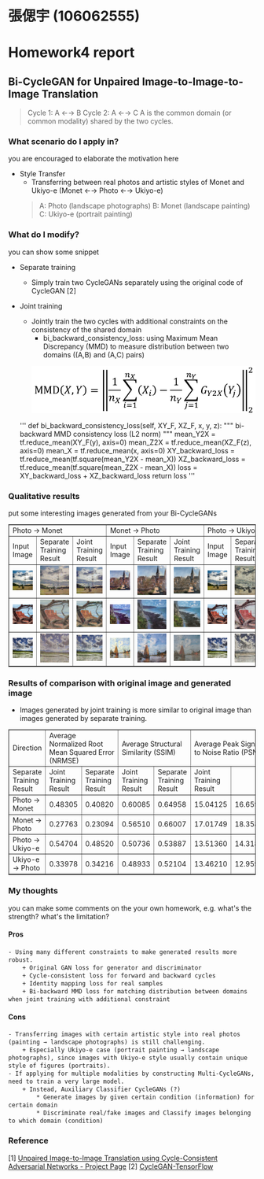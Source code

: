 # 張偲宇 (106062555)

# Homework4 report

## Bi-CycleGAN for Unpaired Image-to-Image-to-Image Translation
> Cycle 1: A ←→ B
> Cycle 2: A ←→ C
A is the common domain (or common modality) shared by the two cycles.


### What scenario do I apply in?
you are encouraged to elaborate the motivation here

* Style Transfer
	- Transferring between real photos and artistic styles of Monet and Ukiyo-e (Monet ←→ Photo ←→ Ukiyo-e)
	> A: Photo (landscape photographs)
	> B: Monet (landscape painting)
	> C: Ukiyo-e (portrait painting)


### What do I modify?
you can show some snippet

* Separate training
	- Simply train two CycleGANs separately using the original code of CycleGAN [2]

* Joint training
	- Jointly train the two cycles with additional constraints on the consistency of the shared domain
		+ bi_backward_consistency_loss: using Maximum Mean Discrepancy (MMD) to measure distribution between two domains ((A,B) and (A,C) pairs)
		<p align="center"><img src="imgs/bi_backward_MMD_loss.png"/></p>
	'''
	def bi_backward_consistency_loss(self, XY_F, XZ_F, x, y, z):
		""" bi-backward MMD consistency loss (L2 norm)
		"""
		mean_Y2X = tf.reduce_mean(XY_F(y), axis=0)
		mean_Z2X = tf.reduce_mean(XZ_F(z), axis=0)
		mean_X = tf.reduce_mean(x, axis=0)
		XY_backward_loss = tf.reduce_mean(tf.square(mean_Y2X - mean_X))
		XZ_backward_loss = tf.reduce_mean(tf.square(mean_Z2X - mean_X))
		loss = XY_backward_loss + XZ_backward_loss
		return loss
	'''


### Qualitative results
put some interesting images generated from your Bi-CycleGANs

<table border=1>
<tr>
<td colspan="3">
Photo → Monet
</td>
<td colspan="3">
Monet → Photo
</td>
<td colspan="3">
Photo → Ukiyo-e
</td>
<td colspan="3">
Ukiyo-e → Photo
</td>
</tr>

<tr>
<td>
Input Image
</td>
<td>
Separate Training Result
</td>
<td>
Joint Training Result
</td>
<td>
Input Image
</td>
<td>
Separate Training Result
</td>
<td>
Joint Training Result
</td>
<td>
Input Image
</td>
<td>
Separate Training Result
</td>
<td>
Joint Training Result
</td>
<td>
Input Image
</td>
<td>
Separate Training Result
</td>
<td>
Joint Training Result
</td>
</tr>

<tr>
<td>
<img src="data/monet2photo/testB/2014-08-05 09_28_38.jpg"/>
</td>
<td>
<img src="st_results/photo2monet/photo2monet_2014-08-05 09_28_38.jpg"/>
</td>
<td>
<img src="jt_results/photo2monet/photo2monet_2014-08-05 09_28_38.jpg"/>
</td>
<td>
<img src="data/monet2photo/testA/00060.jpg"/>
</td>
<td>
<img src="st_results/monet2photo/monet2photo_00060.jpg"/>
</td>
<td>
<img src="jt_results/monet2photo/monet2photo_00060.jpg"/>
</td>
<td>
<img src="data/ukiyoe2photo/testB/2014-08-05 09_28_38.jpg"/>
</td>
<td>
<img src="st_results/photo2ukiyoe/photo2ukiyoe_2014-08-05 09_28_38.jpg"/>
</td>
<td>
<img src="jt_results/photo2ukiyoe/photo2ukiyoe_2014-08-05 09_28_38.jpg"/>
</td>
<td>
<img src="data/ukiyoe2photo/testA/01201.jpg"/>
</td>
<td>
<img src="st_results/ukiyoe2photo/ukiyoe2photo_01201.jpg"/>
</td>
<td>
<img src="jt_results/ukiyoe2photo/ukiyoe2photo_01201.jpg"/>
</td>
</tr>

<tr>
<td>
<img src="data/monet2photo/testB/2014-08-06 08_56_57.jpg"/>
</td>
<td>
<img src="st_results/photo2monet/photo2monet_2014-08-06 08_56_57.jpg"/>
</td>
<td>
<img src="jt_results/photo2monet/photo2monet_2014-08-06 08_56_57.jpg"/>
</td>
<td>
<img src="data/monet2photo/testA/00150.jpg"/>
</td>
<td>
<img src="st_results/monet2photo/monet2photo_00150.jpg"/>
</td>
<td>
<img src="jt_results/monet2photo/monet2photo_00150.jpg"/>
</td>
<td>
<img src="data/ukiyoe2photo/testB/2014-08-06 08_56_57.jpg"/>
</td>
<td>
<img src="st_results/photo2ukiyoe/photo2ukiyoe_2014-08-06 08_56_57.jpg"/>
</td>
<td>
<img src="jt_results/photo2ukiyoe/photo2ukiyoe_2014-08-06 08_56_57.jpg"/>
</td>
<td>
<img src="data/ukiyoe2photo/testA/01285.jpg"/>
</td>
<td>
<img src="st_results/ukiyoe2photo/ukiyoe2photo_01285.jpg"/>
</td>
<td>
<img src="jt_results/ukiyoe2photo/ukiyoe2photo_01285.jpg"/>
</td>
</tr>

<tr>
<td>
<img src="data/monet2photo/testB/2014-08-12 02_21_03.jpg"/>
</td>
<td>
<img src="st_results/photo2monet/photo2monet_2014-08-12 02_21_03.jpg"/>
</td>
<td>
<img src="jt_results/photo2monet/photo2monet_2014-08-12 02_21_03.jpg"/>
</td>
<td>
<img src="data/monet2photo/testA/01330.jpg"/>
</td>
<td>
<img src="st_results/monet2photo/monet2photo_01330.jpg"/>
</td>
<td>
<img src="jt_results/monet2photo/monet2photo_01330.jpg"/>
</td>
<td>
<img src="data/ukiyoe2photo/testB/2014-08-12 02_21_03.jpg"/>
</td>
<td>
<img src="st_results/photo2ukiyoe/photo2ukiyoe_2014-08-12 02_21_03.jpg"/>
</td>
<td>
<img src="jt_results/photo2ukiyoe/photo2ukiyoe_2014-08-12 02_21_03.jpg"/>
</td>
<td>
<img src="data/ukiyoe2photo/testA/01446.jpg"/>
</td>
<td>
<img src="st_results/ukiyoe2photo/ukiyoe2photo_01446.jpg"/>
</td>
<td>
<img src="jt_results/ukiyoe2photo/ukiyoe2photo_01446.jpg"/>
</td>
</tr>

</table>

### Results of comparison with original image and generated image

* Images generated by joint training is more similar to original image than images generated by separate training.

<table border=1>
<tr>
<td rowspan"2">
Direction
</td>
<td colspan="2">
Average Normalized Root Mean Squared Error (NRMSE)
</td>
<td colspan="2">
Average Structural Similarity (SSIM)
</td>
<td colspan="2">
Average Peak Signal to Noise Ratio (PSNR)
</td>
</tr>

<tr>
<td>
Separate Training Result
</td>
<td>
Joint Training Result
</td>
<td>
Separate Training Result
</td>
<td>
Joint Training Result
</td>
<td>
Separate Training Result
</td>
<td>
Joint Training Result
</td>
</tr>

<tr>
<td>
Photo → Monet
</td>
<td>
0.48305
</td>
<td>
0.40820
</td>
<td>
0.60085
</td>
<td>
0.64958
</td>
<td>
15.04125
</td>
<td>
16.65931
</td>
</tr>

<tr>
<td>
Monet → Photo
</td>
<td>
0.27763
</td>
<td>
0.23094
</td>
<td>
0.56510
</td>
<td>
0.66007
</td>
<td>
17.01749
</td>
<td>
18.35891
</td>
</tr>

<tr>
<td>
Photo → Ukiyo-e
</td>
<td>
0.54704
</td>
<td>
0.48520
</td>
<td>
0.50736
</td>
<td>
0.53887
</td>
<td>
13.51360
</td>
<td>
14.31872
</td>
</tr>

<tr>
<td>
Ukiyo-e → Photo
</td>
<td>
0.33978
</td>
<td>
0.34216
</td>
<td>
0.48933
</td>
<td>
0.52104
</td>
<td>
13.46210
</td>
<td>
12.95954
</td>
</tr>
</table>


### My thoughts
you can make some comments on the your own homework, e.g. what's the strength? what's the limitation?

#### Pros
	- Using many different constraints to make generated results more robust.
		+ Original GAN loss for generator and discriminator
		+ Cycle-consistent loss for forward and backward cycles
		+ Identity mapping loss for real samples
		+ Bi-backward MMD loss for matching distribution between domains when joint training with additional constraint

#### Cons
	- Transferring images with certain artistic style into real photos (painting → landscape photographs) is still challenging.
		+ Especially Ukiyo-e case (portrait painting → landscape photographs), since images with Ukiyo-e style usually contain unique style of figures (portraits).
	- If applying for multiple modalities by constructing Multi-CycleGANs, need to train a very large model.
		+ Instead, Auxiliary Classifier CycleGANs (?)
			* Generate images by given certain condition (information) for certain domain
			* Discriminate real/fake images and Classify images belonging to which domain (condition)


### Reference
[1] [Unpaired Image-to-Image Translation using Cycle-Consistent Adversarial Networks - Project Page](https://junyanz.github.io/CycleGAN/)
[2] [CycleGAN-TensorFlow](https://github.com/vanhuyz/CycleGAN-TensorFlow)
